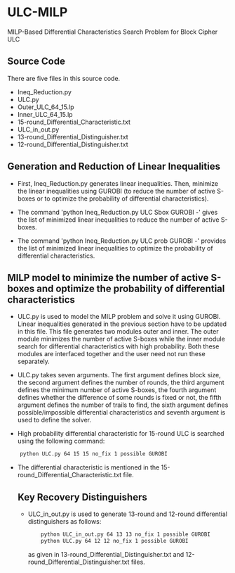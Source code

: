 
# ULC-MILP

MILP-Based Differential Characteristics Search Problem for Block Cipher ULC


## Source Code

There are five files in this source code.
- Ineq_Reduction.py 
- ULC.py
- Outer_ULC_64_15.lp
- Inner_ULC_64_15.lp
- 15-round_Differential_Characteristic.txt
- ULC_in_out.py
- 13-round_Differential_Distinguisher.txt
- 12-round_Differential_Distinguisher.txt

## Generation and Reduction of Linear Inequalities

- First, Ineq_Reduction.py generates linear inequalities. Then, minimize the linear inequalities using GUROBI (to reduce the number of active S-boxes or to optimize the probability of differential characteristics).

- The command 'python Ineq_Reduction.py ULC Sbox GUROBI -' gives the list of minimized linear inequalities to reduce the number of active S-boxes.

- The command 'python Ineq_Reduction.py ULC prob GUROBI -' provides the list of minimized linear inequalities to optimize the probability of differential characteristics.


## MILP model to minimize the number of active S-boxes and optimize the probability of differential characteristics

- ULC.py is used to model the MILP problem and solve it using GUROBI. Linear inequalities generated in the previous section have to be updated in this file. This file generates two modules outer and inner. The outer module minimizes the number of active S-boxes while the inner module search for differential characteristics with high probability. Both these modules are interfaced together and the user need not run these separately.

- ULC.py takes seven arguments. The first argument defines block size, the second argument defines the number of rounds, the third argument defines the minimum number of active S-boxes, the fourth argument defines whether the difference of some rounds is fixed or not, the fifth argument defines the number of trails to find, the sixth argument defines possible/impossible differential characteristics and seventh argument is used to define the solver.

- High probability differential characteristic for 15-round ULC is searched using the following command:
```bash
    python ULC.py 64 15 15 no_fix 1 possible GUROBI
```

- The differential characteristic is mentioned in the 15-round_Differential_Characteristic.txt file.

  ## Key Recovery Distinguishers

  - ULC_in_out.py is used to generate 13-round and 12-round differential distinguishers as follows:
    ```bash
        python ULC_in_out.py 64 13 13 no_fix 1 possible GUROBI
        python ULC.py 64 12 12 no_fix 1 possible GUROBI
    ```
    as given in 13-round_Differential_Distinguisher.txt and 12-round_Differential_Distinguisher.txt files.
